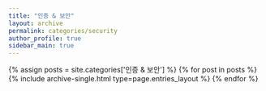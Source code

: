 ```yaml
---
title: "인증 & 보안"
layout: archive
permalink: categories/security
author_profile: true
sidebar_main: true
---
```



{% assign posts = site.categories['인증 & 보안'] %}
{% for post in posts %} {% include archive-single.html type=page.entries_layout %} {% endfor %}